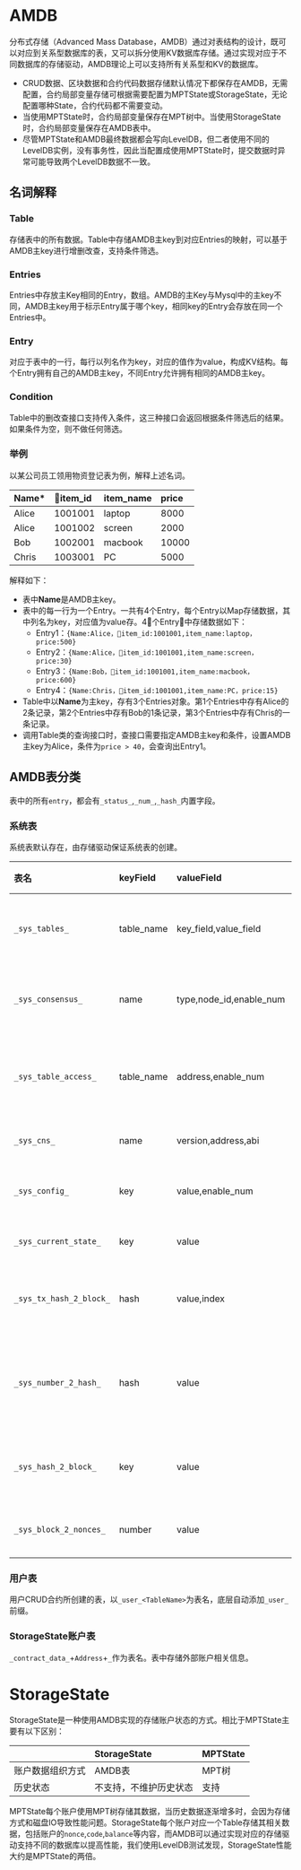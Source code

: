 # AMDB

分布式存储（Advanced Mass Database，AMDB）通过对表结构的设计，既可以对应到关系型数据库的表，又可以拆分使用KV数据库存储。通过实现对应于不同数据库的存储驱动，AMDB理论上可以支持所有关系型和KV的数据库。

- CRUD数据、区块数据和合约代码数据存储默认情况下都保存在AMDB，无需配置，合约局部变量存储可根据需要配置为MPTState或StorageState，无论配置哪种State，合约代码都不需要变动。
- 当使用MPTState时，合约局部变量保存在MPT树中。当使用StorageState时，合约局部变量保存在AMDB表中。
- 尽管MPTState和AMDB最终数据都会写向LevelDB，但二者使用不同的LevelDB实例，没有事务性，因此当配置成使用MPTState时，提交数据时异常可能导致两个LevelDB数据不一致。

## 名词解释

### Table

存储表中的所有数据。Table中存储AMDB主key到对应Entries的映射，可以基于AMDB主key进行增删改查，支持条件筛选。

### Entries

Entries中存放主Key相同的Entry，数组。AMDB的主Key与Mysql中的主key不同，AMDB主key用于标示Entry属于哪个key，相同key的Entry会存放在同一个Entries中。

### Entry

对应于表中的一行，每行以列名作为key，对应的值作为value，构成KV结构。每个Entry拥有自己的AMDB主key，不同Entry允许拥有相同的AMDB主key。

### Condition

Table中的删改查接口支持传入条件，这三种接口会返回根据条件筛选后的结果。如果条件为空，则不做任何筛选。

### 举例

以某公司员工领用物资登记表为例，解释上述名词。

|Name*|item_id|item_name|price|
|:--|:---|:---|:----|
|Alice|1001001|laptop|8000|
|Alice|1001002|screen|2000|
|Bob|1002001|macbook|10000|
|Chris|1003001|PC|5000|

解释如下：
- 表中**Name**是AMDB主key。
- 表中的每一行为一个Entry。一共有4个Entry，每个Entry以Map存储数据，其中列名为key，对应值为value存。4个Entry中存储数据如下：
    + Entry1：`{Name:Alice，item_id:1001001,item_name:laptop，price:500}`
    + Entry2：`{Name:Alice，item_id:1001001,item_name:screen，price:30}`
    + Entry3：`{Name:Bob，item_id:1001001,item_name:macbook，price:600}`
    + Entry4：`{Name:Chris，item_id:1001001,item_name:PC，price:15}`
- Table中以**Name**为主key，存有3个Entries对象。第1个Entries中存有Alice的2条记录，第2个Entries中存有Bob的1条记录，第3个Entries中存有Chris的一条记录。
- 调用Table类的查询接口时，查接口需要指定AMDB主key和条件，设置AMDB主key为Alice，条件为`price > 40`，会查询出Entry1。

## AMDB表分类

表中的所有`entry`，都会有`_status_`,`_num_`,`_hash_`内置字段。

### 系统表

系统表默认存在，由存储驱动保证系统表的创建。

|表名                   |  keyField  | valueField            |  存储数据说明                            |  AMDB主key                              |
|:--------|:--------|:--------|:--------|:--------|
|`_sys_tables_`         | table_name |key_field,value_field  | 存储所有表的结构，以表名为主键           |    所有表的表名                         |    
|`_sys_consensus_`      | name       |type,node_id,enable_num| 存储共识节点和观察节点的列表             |    node                                 |  
|`_sys_table_access_`   | table_name |address,enable_num     | 存储每个表的具有写权限的外部账户地址     |     表的表名                            |       
|`_sys_cns_`            | name       |version,address,abi    | 存储CNS映射关系                          | 合约名                                  | 
|`_sys_config_`         | key        |value,enable_num       | 存储需要共识的群组配置项                 |   配置项                                |   
|`_sys_current_state_`  | key        |value                  | 存储最新的状态                           |  current_number/total_transaction_count |
|`_sys_tx_hash_2_block_`| hash       |value,index            | 存储交易hash到区块号的映射               |   交易hash的16进制                      |  
|`_sys_number_2_hash_`  | hash       |value                  | 存储区块号到区块头hash的16进制表示的映射 |     区块高                              |   
|`_sys_hash_2_block_`   | key        |value                  | 存储hash到序列化的区块数据               |   区块头hash的16进制                    |  
|`_sys_block_2_nonces_` | number     |value                  | 存储区块中交易的nonces                   |  区块高                      |

### 用户表

用户CRUD合约所创建的表，以`_user_<TableName>`为表名，底层自动添加`_user_`前缀。

### StorageState账户表

`_contract_data_`+`Address`+`_`作为表名。表中存储外部账户相关信息。

# StorageState

StorageState是一种使用AMDB实现的存储账户状态的方式。相比于MPTState主要有以下区别：

|      |StorageState|MPTState|
|:-------|:------|:--------|
|账户数据组织方式|AMDB表|MPT树|
|历史状态|不支持，不维护历史状态|支持|

MPTState每个账户使用MPT树存储其数据，当历史数据逐渐增多时，会因为存储方式和磁盘IO导致性能问题。StorageState每个账户对应一个Table存储其相关数据，包括账户的`nonce`,`code`,`balance`等内容，而AMDB可以通过实现对应的存储驱动支持不同的数据库以提高性能，我们使用LevelDB测试发现，StorageState性能大约是MPTState的两倍。

